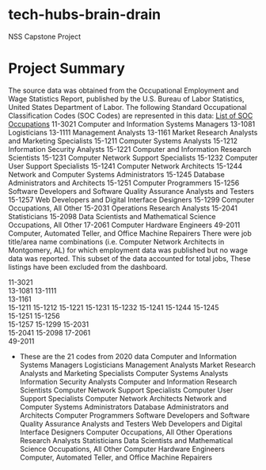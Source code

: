 # tech-hubs-brain-drain
NSS Capstone Project
# Project Summary

The source data was obtained from the Occupational Employment and Wage Statistics Report, published by the U.S. Bureau of Labor Statistics, United States Department of Labor. The following Standard Occupational Classification Codes (SOC Codes) are represented in this data: 
[List of SOC Occupations](https://www.bls.gov/oes/current/oes_stru.htm)
11-3021  Computer and Information Systems Managers
13-1081  Logisticians
13-1111  Management Analysts
13-1161  Market Research Analysts and Marketing Specialists
15-1211  Computer Systems Analysts
15-1212  Information Security Analysts
15-1221  Computer and Information Research Scientists
15-1231  Computer Network Support Specialists
15-1232  Computer User Support Specialists
15-1241  Computer Network Architects
15-1244  Network and Computer Systems Administrators
15-1245  Database Administrators and Architects
15-1251  Computer Programmers
15-1256  Software Developers and Software Quality Assurance Analysts and Testers
15-1257  Web Developers and Digital Interface Designers
15-1299  Computer Occupations, All Other
15-2031  Operations Research Analysts
15-2041  Statisticians
15-2098  Data Scientists and Mathematical Science Occupations, All Other
17-2061  Computer Hardware Engineers
49-2011  Computer, Automated Teller, and Office Machine Repairers
There were job title/area name combinations (i.e. Computer Network Architects in Montgomery, AL)  for which employment data was published but no wage data was reported. This subset of the data accounted for total jobs, These listings have been excluded from the dashboard. 

11-3021  
13-1081 
13-1111  
13-1161  
15-1211
15-1212 
15-1221 
15-1231
15-1232 
15-1241 
15-1244 
15-1245  
15-1251 
15-1256  
15-1257
15-1299
15-2031  
15-2041
15-2098 
17-2061  
49-2011  
- These are the 21 codes from 2020 data 
Computer and Information Systems Managers
Logisticians
Management Analysts
Market Research Analysts and Marketing Specialists
Computer Systems Analysts
Information Security Analysts
Computer and Information Research Scientists
Computer Network Support Specialists
Computer User Support Specialists
Computer Network Architects
Network and Computer Systems Administrators
Database Administrators and Architects
Computer Programmers
Software Developers and Software Quality Assurance Analysts and Testers
Web Developers and Digital Interface Designers
Computer Occupations, All Other
Operations Research Analysts
Statisticians
Data Scientists and Mathematical Science Occupations, All Other
Computer Hardware Engineers
Computer, Automated Teller, and Office Machine Repairers

